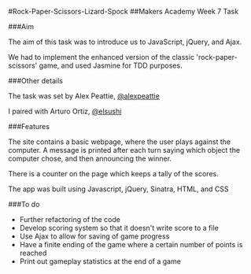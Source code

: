 #Rock-Paper-Scissors-Lizard-Spock 
##Makers Academy Week 7 Task


###Aim

The aim of this task was to introduce us to JavaScript, jQuery, and Ajax.

We had to implement the enhanced version of the classic 'rock-paper-scissors' game, and used Jasmine for TDD purposes.

###Other details

The task was set by Alex Peattie, [@alexpeattie](http://www.github.com/alexpeattie)

I paired with Arturo Ortiz, [@elsushi](http://www.github.com/elsushi)


###Features

The site contains a basic webpage, where the user plays against the computer. A message is printed after each turn saying which object the computer chose, and then announcing the winner.

There is a counter on the page which keeps a tally of the scores.

The app was built using Javascript, jQuery, Sinatra, HTML, and CSS

###To do


* Further refactoring of the code
* Develop scoring system so that it doesn't write score to a file
* Use Ajax to allow for saving of game progress
* Have a finite ending of the game where a certain number of points is reached
* Print out gameplay statistics at the end of a game